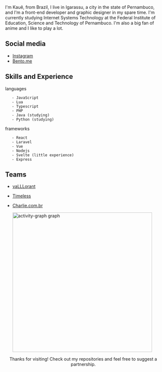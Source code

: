 I'm Kauê, from Brazil, I live in Igarassu, a city in the state of Pernambuco, and I'm a front-end developer and graphic designer in my spare time. I'm currently studying Internet Systems Technology at the Federal Institute of Education, Science and Technology of Pernambuco. I'm also a big fan of anime and I like to play a lot.

## Social media
- [Instagram](https://www.instagram.com/kuelui)
- [Bento.me](https://bento.me/kauelui)

## Skills and Experience
 languages
 ```
    - JavaScript
    - Lua
    - Typescript
    - PHP
    - Java (studying)
    - Python (studying)
 ```
frameworks
 ```
    - React
    - Laravel
    - Vue
    - Nodejs
    - Svelte (little experience)
    - Express
 ```
## Teams
- [vaLLLorant](https://x.com/vaLLLorant/media)
- [Timeless](https://github.com/Timeless-inc)
- [Charlie.com.br](https://github.com/charliecombr)

  <img src="https://github-readme-activity-graph.vercel.app/graph?username=KaueLui&radius=16&theme=chartreuse-dark&area=true&order=5&custom_title=My%20Contribution%20Graph" height="450" alt="activity-graph graph"  />

<div align="center">
  <p>Thanks for visiting! Check out my repositories and feel free to suggest a partnership.</p>
</div>
